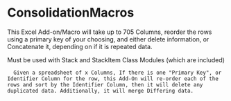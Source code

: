 # ConsolidationMacros
This Excel Add-on/Macro will take up to 705 Columns, reorder the rows using a primary key of your choosing, and either delete information, or Concatenate it, depending on if it is repeated data.  
  
  Must be used with Stack and StackItem Class Modules (which are included)
    
      
      Given a spreadsheet of x Columns, If there is one "Primary Key", or Identifier Column for the row, this Add-On will re-order each of the rows and sort by the Identifier Column, then it will delete any duplicated data. Additionally, it will merge Differing data.
